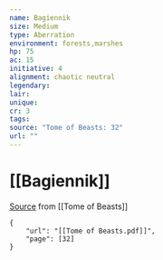 ```yaml
---
name: Bagiennik
size: Medium
type: Aberration
environment: forests,marshes
hp: 75
ac: 15
initiative: 4
alignment: chaotic neutral
legendary: 
lair: 
unique: 
cr: 3
tags: 
source: "Tome of Beasts: 32"
url: ""
---
```

# [[Bagiennik]]

[Source](zotero://open-pdf/library/items/ULEQWHJM?page=32) from [[Tome of Beasts]]

```pdf
{
	"url": "[[Tome of Beasts.pdf]]",
	"page": [32]
}
```

